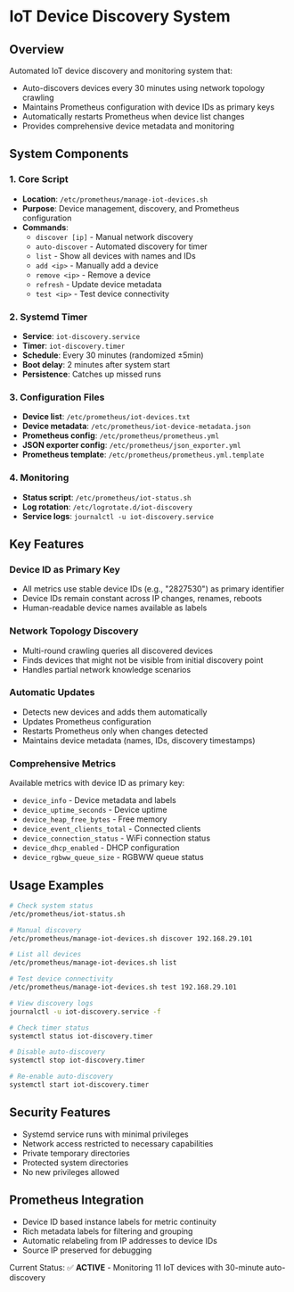 # IoT Device Discovery System

## Overview
Automated IoT device discovery and monitoring system that:
- Auto-discovers devices every 30 minutes using network topology crawling
- Maintains Prometheus configuration with device IDs as primary keys
- Automatically restarts Prometheus when device list changes
- Provides comprehensive device metadata and monitoring

## System Components

### 1. Core Script
- **Location**: `/etc/prometheus/manage-iot-devices.sh`
- **Purpose**: Device management, discovery, and Prometheus configuration
- **Commands**:
  - `discover [ip]` - Manual network discovery
  - `auto-discover` - Automated discovery for timer
  - `list` - Show all devices with names and IDs
  - `add <ip>` - Manually add a device
  - `remove <ip>` - Remove a device
  - `refresh` - Update device metadata
  - `test <ip>` - Test device connectivity

### 2. Systemd Timer
- **Service**: `iot-discovery.service`
- **Timer**: `iot-discovery.timer` 
- **Schedule**: Every 30 minutes (randomized ±5min)
- **Boot delay**: 2 minutes after system start
- **Persistence**: Catches up missed runs

### 3. Configuration Files
- **Device list**: `/etc/prometheus/iot-devices.txt`
- **Device metadata**: `/etc/prometheus/iot-device-metadata.json`
- **Prometheus config**: `/etc/prometheus/prometheus.yml`
- **JSON exporter config**: `/etc/prometheus/json_exporter.yml`
- **Prometheus template**: `/etc/prometheus/prometheus.yml.template`

### 4. Monitoring
- **Status script**: `/etc/prometheus/iot-status.sh`
- **Log rotation**: `/etc/logrotate.d/iot-discovery`
- **Service logs**: `journalctl -u iot-discovery.service`

## Key Features

### Device ID as Primary Key
- All metrics use stable device IDs (e.g., "2827530") as primary identifier
- Device IDs remain constant across IP changes, renames, reboots
- Human-readable device names available as labels

### Network Topology Discovery
- Multi-round crawling queries all discovered devices
- Finds devices that might not be visible from initial discovery point
- Handles partial network knowledge scenarios

### Automatic Updates
- Detects new devices and adds them automatically
- Updates Prometheus configuration
- Restarts Prometheus only when changes detected
- Maintains device metadata (names, IDs, discovery timestamps)

### Comprehensive Metrics
Available metrics with device ID as primary key:
- `device_info` - Device metadata and labels
- `device_uptime_seconds` - Device uptime
- `device_heap_free_bytes` - Free memory
- `device_event_clients_total` - Connected clients
- `device_connection_status` - WiFi connection status
- `device_dhcp_enabled` - DHCP configuration
- `device_rgbww_queue_size` - RGBWW queue status

## Usage Examples

```bash
# Check system status
/etc/prometheus/iot-status.sh

# Manual discovery
/etc/prometheus/manage-iot-devices.sh discover 192.168.29.101

# List all devices
/etc/prometheus/manage-iot-devices.sh list

# Test device connectivity
/etc/prometheus/manage-iot-devices.sh test 192.168.29.101

# View discovery logs
journalctl -u iot-discovery.service -f

# Check timer status
systemctl status iot-discovery.timer

# Disable auto-discovery
systemctl stop iot-discovery.timer

# Re-enable auto-discovery
systemctl start iot-discovery.timer
```

## Security Features
- Systemd service runs with minimal privileges
- Network access restricted to necessary capabilities
- Private temporary directories
- Protected system directories
- No new privileges allowed

## Prometheus Integration
- Device ID based instance labels for metric continuity
- Rich metadata labels for filtering and grouping
- Automatic relabeling from IP addresses to device IDs
- Source IP preserved for debugging

Current Status: ✅ **ACTIVE** - Monitoring 11 IoT devices with 30-minute auto-discovery